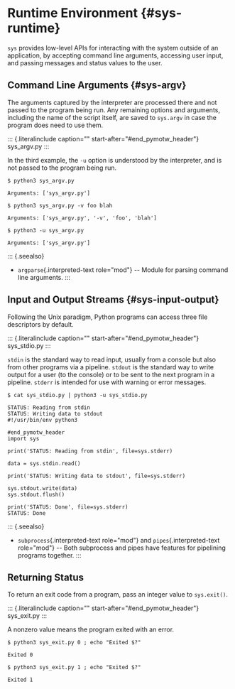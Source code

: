 # Runtime Environment {#sys-runtime}

`sys` provides low-level APIs for interacting with the system outside of an application, by accepting command line arguments, accessing user input, and passing messages and status values to the user.

## Command Line Arguments {#sys-argv}

The arguments captured by the interpreter are processed there and not passed to the program being run. Any remaining options and arguments, including the name of the script itself, are saved to `sys.argv` in case the program does need to use them.

::: {.literalinclude caption="" start-after="#end_pymotw_header"} sys_argv.py :::

In the third example, the `-u` option is understood by the interpreter, and is not passed to the program being run.

```{.sourceCode .none}
$ python3 sys_argv.py

Arguments: ['sys_argv.py']

$ python3 sys_argv.py -v foo blah

Arguments: ['sys_argv.py', '-v', 'foo', 'blah']

$ python3 -u sys_argv.py

Arguments: ['sys_argv.py']
```

::: {.seealso}

- `argparse`{.interpreted-text role="mod"} \-- Module for parsing command line arguments. :::

## Input and Output Streams {#sys-input-output}

Following the Unix paradigm, Python programs can access three file descriptors by default.

::: {.literalinclude caption="" start-after="#end_pymotw_header"} sys_stdio.py :::

`stdin` is the standard way to read input, usually from a console but also from other programs via a pipeline. `stdout` is the standard way to write output for a user (to the console) or to be sent to the next program in a pipeline. `stderr` is intended for use with warning or error messages.

```{.sourceCode .none}
$ cat sys_stdio.py | python3 -u sys_stdio.py

STATUS: Reading from stdin
STATUS: Writing data to stdout
#!/usr/bin/env python3

#end_pymotw_header
import sys

print('STATUS: Reading from stdin', file=sys.stderr)

data = sys.stdin.read()

print('STATUS: Writing data to stdout', file=sys.stderr)

sys.stdout.write(data)
sys.stdout.flush()

print('STATUS: Done', file=sys.stderr)
STATUS: Done
```

::: {.seealso}

- `subprocess`{.interpreted-text role="mod"} and `pipes`{.interpreted-text role="mod"} \-- Both subprocess and pipes have features for pipelining programs together. :::

## Returning Status

To return an exit code from a program, pass an integer value to `sys.exit()`.

::: {.literalinclude caption="" start-after="#end_pymotw_header"} sys_exit.py :::

A nonzero value means the program exited with an error.

```{.sourceCode .none}
$ python3 sys_exit.py 0 ; echo "Exited $?"

Exited 0

$ python3 sys_exit.py 1 ; echo "Exited $?"

Exited 1
```
